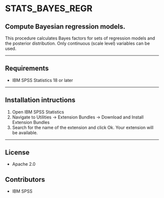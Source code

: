 # STATS_BAYES_REGR
## Compute Bayesian regression models.
This procedure calculates Bayes factors for sets of regression models and the posterior distribution.  Only continuous (scale level) variables can be used.

---
Requirements
----
- IBM SPSS Statistics 18 or later

---
Installation intructions
----
1. Open IBM SPSS Statistics
2. Navigate to Utilities -> Extension Bundles -> Download and Install Extension Bundles
3. Search for the name of the extension and click Ok. Your extension will be available.

---
License
----

- Apache 2.0
                              
Contributors
----

  - IBM SPSS


